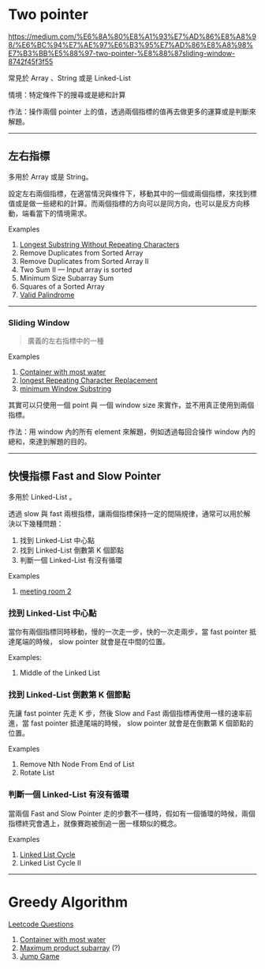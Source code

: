 # Two pointer
https://medium.com/%E6%8A%80%E8%A1%93%E7%AD%86%E8%A8%98/%E6%BC%94%E7%AE%97%E6%B3%95%E7%AD%86%E8%A8%98%E7%B3%BB%E5%88%97-two-pointer-%E8%88%87sliding-window-8742f45f3f55

常見於 Array 、String 或是 Linked-List 

情境：特定條件下的搜尋或是總和計算

作法：操作兩個 pointer 上的值，透過兩個指標的值再去做更多的運算或是判斷來解題。

---
## 左右指標
多用於 Array 或是 String。

設定左右兩個指標，在適當情況與條件下，移動其中的一個或兩個指標，來找到標值或是做一些總和的計算。而兩個指標的方向可以是同方向，也可以是反方向移動，端看當下的情境需求。

Examples
1. [Longest Substring Without Repeating Characters](/blind75//string/longestSubstringWithoutRepeatingCharacters.js)
2. Remove Duplicates from Sorted Array
3. Remove Duplicates from Sorted Array II
4. Two Sum II — Input array is sorted
5. Minimum Size Subarray Sum
6. Squares of a Sorted Array
7. [Valid Palindrome](../blind75/string/valid-palindrome.md)

---

### Sliding Window
>   廣義的左右指標中的一種

Examples
1. [Container with most water](/blind75///array//container-with-most-water.js)
2. [longest Repeating Character Replacement](/blind75///string//longestRepeatingCharacterReplacement.md)
3. [minimum Window Substring](/blind75/string/minimumWindowSubstring.md)

其實可以只使用一個 point 與 一個 window size 來實作，並不用真正使用到兩個指標。

作法：用 window 內的所有 element 來解題，例如透過每回合操作 window 內的總和，來達到解題的目的。


---
## 快慢指標 Fast and Slow Pointer
多用於 Linked-List 。

透過 slow 與 fast 兩根指標，讓兩個指標保持一定的間隔規律，通常可以用於解決以下幾種問題：
1. 找到 Linked-List 中心點
2. 找到 Linked-List 倒數第 K 個節點
3. 判斷一個 Linked-List 有沒有循環

Examples
1. [meeting room 2](../blind75/interval/meeting-room-2.md)


### 找到 Linked-List 中心點
當你有兩個指標同時移動，慢的一次走一步，快的一次走兩步，當 fast pointer 抵達尾端的時候， slow pointer 就會是在中間的位置。

Examples:
1. Middle of the Linked List

### 找到 Linked-List 倒數第 K 個節點
先讓 fast pointer 先走 K 步，然後 Slow and Fast 兩個指標再使用一樣的速率前進，當 fast pointer 抵達尾端的時候， slow pointer 就會是在倒數第 K 個節點的位置。

Examples
1. Remove Nth Node From End of List
2. Rotate List


### 判斷一個 Linked-List 有沒有循環
當兩個 Fast and Slow Pointer 走的步數不一樣時，假如有一個循環的時候，兩個指標終究會遇上，就像賽跑被倒追一圈一樣類似的概念。

Examples
1. [Linked List Cycle](../blind75/linked-list/linked-list-cycle.md)
2. Linked List Cycle II

---

# Greedy Algorithm

[Leetcode Questions](https://leetcode.com/tag/greedy/)
1. [Container with most water](/blind75///array//container-with-most-water.js)
2. [Maximum product subarray](../blind75/array/maximum-product-subarray.md) (?)
3. [Jump Game](../blind75/dp/jump-game.md)

